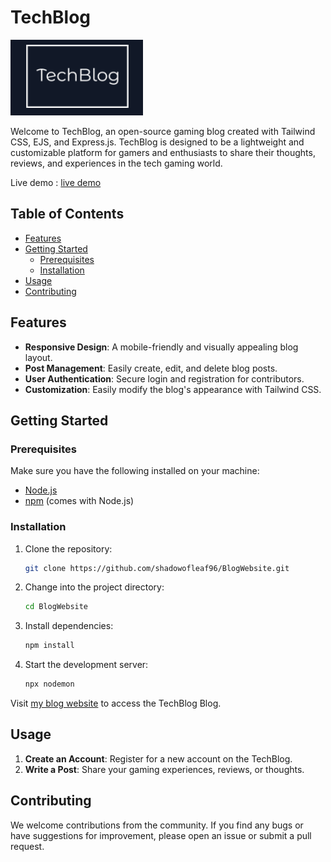 # TechBlog

![TechBlog Logo](https://github.com/shadowofleaf96/BlogWebsite/blob/master/public/images/Screenshot%202023-12-19%20213148.png?raw=true)

Welcome to TechBlog, an open-source gaming blog created with Tailwind CSS, EJS, and Express.js. TechBlog is designed to be a lightweight and customizable platform for gamers and enthusiasts to share their thoughts, reviews, and experiences in the tech gaming world.

Live demo : [live demo](https://blog-website-7mkl.onrender.com/)

## Table of Contents

- [Features](#features)
- [Getting Started](#getting-started)
  - [Prerequisites](#prerequisites)
  - [Installation](#installation)
- [Usage](#usage)
- [Contributing](#contributing)

## Features

- **Responsive Design**: A mobile-friendly and visually appealing blog layout.
- **Post Management**: Easily create, edit, and delete blog posts.
- **User Authentication**: Secure login and registration for contributors.
- **Customization**: Easily modify the blog's appearance with Tailwind CSS.

## Getting Started

### Prerequisites

Make sure you have the following installed on your machine:

- [Node.js](https://nodejs.org/)
- [npm](https://www.npmjs.com/) (comes with Node.js)

### Installation

1. Clone the repository:

   ```bash
   git clone https://github.com/shadowofleaf96/BlogWebsite.git
   ```

2. Change into the project directory:

   ```bash
   cd BlogWebsite
   ```

3. Install dependencies:

   ```bash
   npm install
   ```

4. Start the development server:

   ```bash
   npx nodemon
   ```

Visit [my blog website](https://blog-website-7mkl.onrender.com) to access the TechBlog Blog.

## Usage

1. **Create an Account**: Register for a new account on the TechBlog.
2. **Write a Post**: Share your gaming experiences, reviews, or thoughts.

## Contributing

We welcome contributions from the community. If you find any bugs or have suggestions for improvement, please open an issue or submit a pull request.
